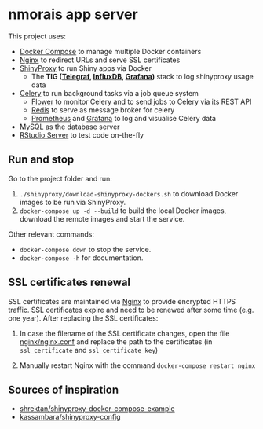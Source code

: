 # nmorais app server

This project uses:
- [Docker Compose][] to manage multiple Docker containers
- [Nginx][] to redirect URLs and serve SSL certificates
- [ShinyProxy][] to run Shiny apps via Docker
  - The **TIG ([Telegraf][], [InfluxDB][], [Grafana][])** stack to log
  shinyproxy usage data
- [Celery][] to run background tasks via a job queue system
  - [Flower][] to monitor Celery and to send jobs to Celery via its REST API
  - [Redis][] to serve as message broker for celery
  - [Prometheus][] and [Grafana][] to log and visualise Celery data
- [MySQL][] as the database server
- [RStudio Server][] to test code on-the-fly

[Docker Compose]: https://docs.docker.com/compose/
[ShinyProxy]: https://shinyproxy.io
[InfluxDB]: https://www.influxdata.com
[Telegraf]: https://www.influxdata.com/time-series-platform/telegraf/
[Grafana]: https://grafana.com
[Celery]: https://docs.celeryproject.org/
[Flower]: https://flower.readthedocs.io/en/latest/
[Redis]: https://redis.io
[Prometheus]: https://prometheus.io
[MySQL]: https://www.mysql.com
[RStudio Server]: https://www.rstudio.com/products/rstudio/
[Nginx]: https://nginx.org

## Run and stop

Go to the project folder and run:

1. `./shinyproxy/download-shinyproxy-dockers.sh` to download Docker images
to be run via ShinyProxy.
2. `docker-compose up -d --build` to build the local Docker images,
download the remote images and start the service.

Other relevant commands:

- `docker-compose down` to stop the service.
- `docker-compose -h` for documentation.

## SSL certificates renewal

SSL certificates are maintained via [Nginx][] to provide encrypted HTTPS
traffic. SSL certificates expire and need to be renewed after some time
(e.g. one year). After replacing the SSL certificates:

1. In case the filename of the SSL certificate changes, open the file
[nginx/nginx.conf](nginx/nginx.conf) and replace the path to the
certificates (in `ssl_certificate` and `ssl_certificate_key`)

2. Manually restart Nginx with the command `docker-compose restart nginx`

## Sources of inspiration

- [shrektan/shinyproxy-docker-compose-example][shrektan]
- [kassambara/shinyproxy-config][kassambra]

[shrektan]: https://github.com/shrektan/shinyproxy-docker-compose-example
[kassambra]: https://github.com/kassambara/shinyproxy-config
